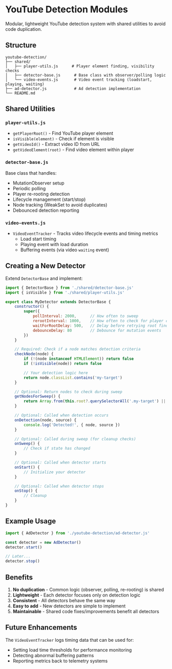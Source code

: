 # YouTube Detection Modules

Modular, lightweight YouTube detection system with shared utilities to avoid code duplication.

## Structure

```
youtube-detection/
├── shared/
│   ├── player-utils.js      # Player element finding, visibility checks
│   ├── detector-base.js      # Base class with observer/polling logic
│   └── video-events.js       # Video event tracking (loadstart, playing, waiting)
├── ad-detector.js            # Ad detection implementation
└── README.md
```

## Shared Utilities

### `player-utils.js`
- `getPlayerRoot()` - Find YouTube player element
- `isVisible(element)` - Check if element is visible
- `getVideoId()` - Extract video ID from URL
- `getVideoElement(root)` - Find video element within player

### `detector-base.js`
Base class that handles:
- MutationObserver setup
- Periodic polling
- Player re-rooting detection
- Lifecycle management (start/stop)
- Node tracking (WeakSet to avoid duplicates)
- Debounced detection reporting

### `video-events.js`
- `VideoEventTracker` - Tracks video lifecycle events and timing metrics
  - Load start timing
  - Playing event with load duration
  - Buffering events (via video `waiting` event)

## Creating a New Detector

Extend `DetectorBase` and implement:

```javascript
import { DetectorBase } from './shared/detector-base.js'
import { isVisible } from './shared/player-utils.js'

export class MyDetector extends DetectorBase {
    constructor() {
        super({
            pollInterval: 2000,      // How often to sweep
            rerootInterval: 1000,    // How often to check for player changes
            waitForRootDelay: 500,   // Delay before retrying root find
            debounceDelay: 80        // Debounce for mutation events
        })
    }

    // Required: Check if a node matches detection criteria
    checkNode(node) {
        if (!(node instanceof HTMLElement)) return false
        if (!isVisible(node)) return false

        // Your detection logic here
        return node.classList.contains('my-target')
    }

    // Optional: Return nodes to check during sweep
    getNodesForSweep() {
        return Array.from(this.root?.querySelectorAll('.my-target') || [])
    }

    // Optional: Called when detection occurs
    onDetection(node, source) {
        console.log('Detected!', { node, source })
    }

    // Optional: Called during sweep (for cleanup checks)
    onSweep() {
        // Check if state has changed
    }

    // Optional: Called when detector starts
    onStart() {
        // Initialize your detector
    }

    // Optional: Called when detector stops
    onStop() {
        // Cleanup
    }
}
```

## Example Usage

```javascript
import { AdDetector } from './youtube-detection/ad-detector.js'

const detector = new AdDetector()
detector.start()

// Later...
detector.stop()
```

## Benefits

1. **No duplication** - Common logic (observer, polling, re-rooting) is shared
2. **Lightweight** - Each detector focuses only on detection logic
3. **Consistent** - All detectors behave the same way
4. **Easy to add** - New detectors are simple to implement
5. **Maintainable** - Shared code fixes/improvements benefit all detectors

## Future Enhancements

The `VideoEventTracker` logs timing data that can be used for:
- Setting load time thresholds for performance monitoring
- Detecting abnormal buffering patterns
- Reporting metrics back to telemetry systems
